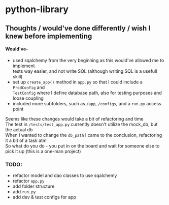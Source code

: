 # python-library

## Thoughts / would've done differently / wish I knew before implementing

#### Would've-

- used sqalchemy from the very beginning as this would've allowed me to implement </br>
  tests way easier, and not write SQL (although writing SQL is a usefull skill)
- set up `create_app()` method in `app.py` so that I could include a `ProdConfig` and </br>
  `TestConfig` where I define database path, also for testing purposes and loose coupling
- included more subfolders, such as `/app`, `/configs`, and a `run.py` access point

Seems like these changes would take a bit of refactoring and time </br>
The test in `/tests/test_app.py` currently doesn't utilize the mock_db, but the actual db </br>
When I wanted to change the `db_path` I came to the conclusion, refactoring it a bit of a task atm </br>
So what do you do - you put in on the board and wait for someone else to pick it up (this is a one-man project)

### TODO:
- refactor model and dao classes to use sqalchemy
- refactor `app.py`
- add folder structure
- add `run.py`
- add dev & test configs for app
